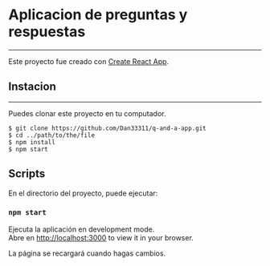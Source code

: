 # Aplicacion de preguntas y respuestas
***

Este proyecto fue creado con [Create React App](https://github.com/facebook/create-react-app).

## Instacion
***
Puedes clonar este proyecto en tu computador. 
```
$ git clone https://github.com/Dan33311/q-and-a-app.git
$ cd ../path/to/the/file
$ npm install
$ npm start
```

## Scripts

En el directorio del proyecto, puede ejecutar:

### `npm start`

Ejecuta la aplicación en development mode.\
Abre en [http://localhost:3000](http://localhost:3000) to view it in your browser.

La página se recargará cuando hagas cambios.